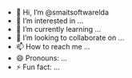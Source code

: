 - 👋 Hi, I’m @smaitsoftwarelda
- 👀 I’m interested in ...
- 🌱 I’m currently learning ...
- 💞️ I’m looking to collaborate on ...
- 📫 How to reach me ...
- 😄 Pronouns: ...
- ⚡ Fun fact: ...

<!---
smaitsoftwarelda/smaitsoftwarelda is a ✨ special ✨ repository because its `README.md` (this file) appears on your GitHub profile.
You can click the Preview link to take a look at your changes.
--->
